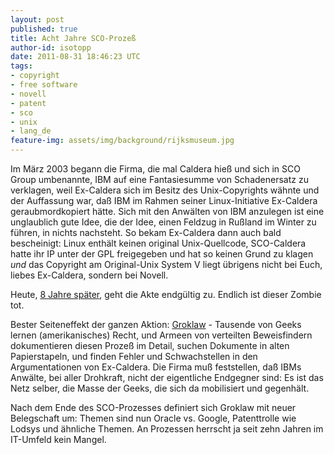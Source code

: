 ```yaml
---
layout: post
published: true
title: Acht Jahre SCO-Prozeß
author-id: isotopp
date: 2011-08-31 18:46:23 UTC
tags:
- copyright
- free software
- novell
- patent
- sco
- unix
- lang_de
feature-img: assets/img/background/rijksmuseum.jpg
---
```

Im März 2003 begann die Firma, die mal Caldera hieß und sich in SCO Group
umbenannte, IBM auf eine Fantasiesumme von Schadenersatz zu verklagen, weil
Ex-Caldera sich im Besitz des Unix-Copyrights wähnte und der Auffassung war,
daß IBM im Rahmen seiner Linux-Initiative Ex-Caldera geraubmordkopiert
hätte. Sich mit den Anwälten von IBM anzulegen ist eine unglaublich gute
Idee, die der Idee, einen Feldzug in Rußland im Winter zu führen, in nichts
nachsteht. So bekam Ex-Caldera dann auch bald bescheinigt: Linux enthält
keinen original Unix-Quellcode, SCO-Caldera hatte ihr IP unter der GPL
freigegeben und hat so keinen Grund zu klagen _und_ das Copyright am
Original-Unix System V liegt übrigens nicht bei Euch, liebes Ex-Caldera,
sondern bei Novell.

Heute, [8 Jahre später](http://www.heise.de/open/meldung/SCO-vs-Linux-Es-ist-vorbei-1333811.html),
geht die Akte endgültig zu. Endlich ist dieser Zombie tot.

Bester Seiteneffekt der ganzen Aktion: [Groklaw](http://groklaw.net/) -
Tausende von Geeks lernen (amerikanisches) Recht, und Armeen von verteilten
Beweisfindern dokumentieren diesen Prozeß im Detail, suchen Dokumente in
alten Papierstapeln, und finden Fehler und Schwachstellen in den
Argumentationen von Ex-Caldera. Die Firma muß feststellen, daß IBMs Anwälte,
bei aller Drohkraft, nicht der eigentliche Endgegner sind: Es ist das Netz
selber, die Masse der Geeks, die sich da mobilisiert und gegenhält.

Nach dem Ende des SCO-Prozesses definiert sich Groklaw mit neuer Belegschaft
um: Themen sind nun Oracle vs. Google, Patenttrolle wie Lodsys und ähnliche
Themen. An Prozessen herrscht ja seit zehn Jahren im IT-Umfeld kein Mangel.
